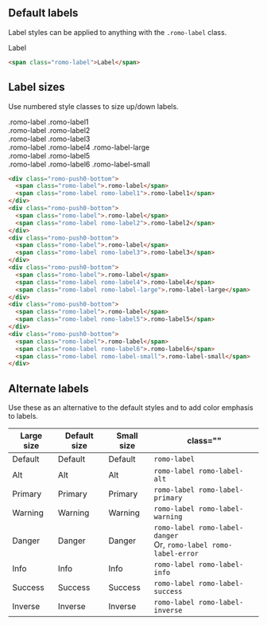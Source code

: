 ## Default labels

Label styles can be applied to anything with the `.romo-label` class.

<div class="romo-pad">
  <span class="romo-label romo-push0-bottom">Label</span>
</div>

```html
<span class="romo-label">Label</span>
```

## Label sizes

Use numbered style classes to size up/down labels.

<div class="romo-pad">
  <div class="romo-push0-bottom">
    <span class="romo-label">.romo-label</span>
    <span class="romo-label romo-label1">.romo-label1</span>
  </div>
  <div class="romo-push0-bottom">
    <span class="romo-label">.romo-label</span>
    <span class="romo-label romo-label2">.romo-label2</span>
  </div>
  <div class="romo-push0-bottom">
    <span class="romo-label">.romo-label</span>
    <span class="romo-label romo-label3">.romo-label3</span>
  </div>
  <div class="romo-push0-bottom">
    <span class="romo-label">.romo-label</span>
    <span class="romo-label romo-label4">.romo-label4</span>
    <span class="romo-label romo-label-large">.romo-label-large</span>
  </div>
  <div class="romo-push0-bottom">
    <span class="romo-label">.romo-label</span>
    <span class="romo-label romo-label5">.romo-label5</span>
  </div>
  <div class="romo-push0-bottom">
    <span class="romo-label">.romo-label</span>
    <span class="romo-label romo-label6">.romo-label6</span>
    <span class="romo-label romo-label-small">.romo-label-small</span>
  </div>
</div>

```html
<div class="romo-push0-bottom">
  <span class="romo-label">.romo-label</span>
  <span class="romo-label romo-label1">.romo-label1</span>
</div>
<div class="romo-push0-bottom">
  <span class="romo-label">.romo-label</span>
  <span class="romo-label romo-label2">.romo-label2</span>
</div>
<div class="romo-push0-bottom">
  <span class="romo-label">.romo-label</span>
  <span class="romo-label romo-label3">.romo-label3</span>
</div>
<div class="romo-push0-bottom">
  <span class="romo-label">.romo-label</span>
  <span class="romo-label romo-label4">.romo-label4</span>
  <span class="romo-label romo-label-large">.romo-label-large</span>
</div>
<div class="romo-push0-bottom">
  <span class="romo-label">.romo-label</span>
  <span class="romo-label romo-label5">.romo-label5</span>
</div>
<div class="romo-push0-bottom">
  <span class="romo-label">.romo-label</span>
  <span class="romo-label romo-label6">.romo-label6</span>
  <span class="romo-label romo-label-small">.romo-label-small</span>
</div>
```

## Alternate labels

Use these as an alternative to the default styles and to add color emphasis to labels.

<div class="romo-push">
  <table class="romo-table romo-table-border romo-table-striped romo-table-pad1">
    <thead>
      <tr>
        <th>Large size</th>
        <th>Default size</th>
        <th>Small size</th>
        <th>class=""</th>
      </tr>
    </thead>
    <tbody>
      <tr>
        <td><span class="romo-label romo-label-large">Default</span></td>
        <td><span class="romo-label">Default</span></td>
        <td><span class="romo-label romo-label-small">Default</span></td>
        <td><code>romo-label</code></td>
      </tr>
      <tr>
        <td class="romo-bg-alt"><span class="romo-label romo-label-alt romo-label-large">Alt</span></td>
        <td class="romo-bg-alt"><span class="romo-label romo-label-alt">Alt</span></td>
        <td class="romo-bg-alt"><span class="romo-label romo-label-alt romo-label-small">Alt</span></td>
        <td><code>romo-label romo-label-alt</code></td>
      </tr>
      <tr>
        <td><span class="romo-label romo-label-primary romo-label-large">Primary</span></td>
        <td><span class="romo-label romo-label-primary ">Primary</span></td>
        <td><span class="romo-label romo-label-primary romo-label-small">Primary</span></td>
        <td><code>romo-label romo-label-primary</code></td>
      </tr>
      <tr>
        <td><span class="romo-label romo-label-warning romo-label-large">Warning</span></td>
        <td><span class="romo-label romo-label-warning ">Warning</span></td>
        <td><span class="romo-label romo-label-warning romo-label-small">Warning</span></td>
        <td><code>romo-label romo-label-warning</code></td>
      </tr>
      <tr>
        <td><span class="romo-label romo-label-danger romo-label-large">Danger</span></td>
        <td><span class="romo-label romo-label-danger ">Danger</span></td>
        <td><span class="romo-label romo-label-error romo-label-small">Danger</span></td>
        <td><code>romo-label romo-label-danger</code><br/>Or, <code>romo-label romo-label-error</code></td>
      </tr>
      <tr>
        <td><span class="romo-label romo-label-info romo-label-large">Info</span></td>
        <td><span class="romo-label romo-label-info ">Info</span></td>
        <td><span class="romo-label romo-label-info romo-label-small">Info</span></td>
        <td><code>romo-label romo-label-info</code></td>
      </tr>
      <tr>
        <td><span class="romo-label romo-label-success romo-label-large">Success</span></td>
        <td><span class="romo-label romo-label-success ">Success</span></td>
        <td><span class="romo-label romo-label-success romo-label-small">Success</span></td>
        <td><code>romo-label romo-label-success</code></td>
      </tr>
      <tr>
        <td><span class="romo-label romo-label-inverse romo-label-large">Inverse</span></td>
        <td><span class="romo-label romo-label-inverse ">Inverse</span></td>
        <td><span class="romo-label romo-label-inverse romo-label-small">Inverse</span></td>
        <td><code>romo-label romo-label-inverse</code></td>
      </tr>
    </tbody>
  </table>
</div>
